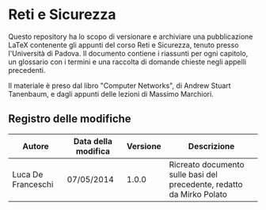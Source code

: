 Reti e Sicurezza
================

Questo repository ha lo scopo di versionare e archiviare una pubblicazione LaTeX contenente gli appunti del corso Reti e Sicurezza, tenuto presso l'Università di Padova. Il documento contiene i riassunti per ogni capitolo, un glossario con i termini e una raccolta di domande chieste negli appelli precedenti.

Il materiale è preso dal libro "Computer Networks", di Andrew Stuart Tanenbaum, e dagli appunti delle lezioni di Massimo Marchiori.

Registro delle modifiche
-----------------------

| Autore  | Data della modifica | Versione | Descrizione |
| ------------- | ------------- | -------- | ----------- |
| Luca De Franceschi | 07/05/2014  | 1.0.0 | Ricreato documento sulle basi del precedente, redatto da Mirko Polato |
